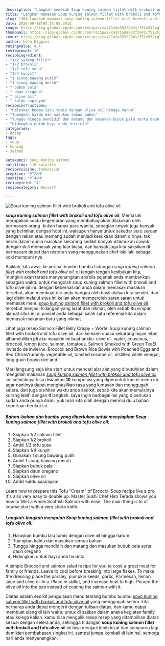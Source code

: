 ```yaml
---
description: "Langkah memasak Soup kuning salmon fillet with brokoli and tofu olive oil, Menggugah Selera"
title: "Langkah memasak Soup kuning salmon fillet with brokoli and tofu olive oil, Menggugah Selera"
slug: 1304-langkah-memasak-soup-kuning-salmon-fillet-with-brokoli-and-tofu-olive-oil-menggugah-selera
date: 2020-09-18T09:18:08.341Z
image: https://img-global.cpcdn.com/recipes/ca421a9a883f2941/751x532cq70/soup-kuning-salmon-fillet-with-brokoli-and-tofu-olive-oil-foto-resep-utama.jpg
thumbnail: https://img-global.cpcdn.com/recipes/ca421a9a883f2941/751x532cq70/soup-kuning-salmon-fillet-with-brokoli-and-tofu-olive-oil-foto-resep-utama.jpg
cover: https://img-global.cpcdn.com/recipes/ca421a9a883f2941/751x532cq70/soup-kuning-salmon-fillet-with-brokoli-and-tofu-olive-oil-foto-resep-utama.jpg
author: Lena Higgins
ratingvalue: 4.4
reviewcount: 10
recipeingredient:
- "1/2 salmon fillet"
- "1/2 brokoli"
- "1/2 tofu susu"
- "1/4 kunyit"
- "1 siung bawang putih"
- "1 siung bawang merah"
- " bubuk pala"
- " daun oregano"
- " olive oil"
- " kaldu sapiayam"
recipeinstructions:
- "Haluskan bumbu lalu tumis dengan olive oil hingga harum"
- "Tuangkan kaldu dan masukan semua bahan"
- "Tunggu hingga mendidih dan matang dan masukan bubuk pala serta daun oregano"
- "Hidangkan untuk bayi anda tercinta"
categories:
- Resep
tags:
- soup
- kuning
- salmon

katakunci: soup kuning salmon 
nutrition: 116 calories
recipecuisine: Indonesian
preptime: "PT28M"
cooktime: "PT49M"
recipeyield: "4"
recipecategory: Dessert

---
```



![Soup kuning salmon fillet with brokoli and tofu olive oil](https://img-global.cpcdn.com/recipes/ca421a9a883f2941/751x532cq70/soup-kuning-salmon-fillet-with-brokoli-and-tofu-olive-oil-foto-resep-utama.jpg)

<b><i>soup kuning salmon fillet with brokoli and tofu olive oil</i></b>, Memasak merupakan suatu kegemaran yang membahagiakan dilakukan oleh bermacam orang. bukan hanya para wanita, sebagian cowok juga banyak yang berminat dengan hobi ini. walaupun hanya untuk sekedar seru seruan dengan rekan atau memang sudah menjadi kesukaan dalam dirinya. tak heran dalam dunia masakan sekarang sedikit banyak ditemukan cowok dengan skill memasak yang luar biasa, dan banyak juga kita saksikan di bermacam depot dan restoran yang menggunakan chef laki laki sebagai koki mumpuni nya.

Baiklah, kita awali ke perihal bumbu bumbu hidangan <i>soup kuning salmon fillet with brokoli and tofu olive oil</i>. di tengah tengah kesibukan kita, mungkin akan terasa menyenangkan apabila sejenak anda memberikan sebagian waktu untuk mengolah soup kuning salmon fillet with brokoli and tofu olive oil ini. dengan keberhasilan anda dalam memasak masakan tersebut, akan membuat diri anda bangga oleh hasil olahan kita sendiri. dan lagi disini melalui situs ini kalian akan memperoleh saran saran untuk memasak menu <u>soup kuning salmon fillet with brokoli and tofu olive oil</u> tersebut menjadi hidangan yang lezat dan nikmat, oleh sebab itu simpan alamat situs ini di ponsel anda sebagai salah satu referensi kita dalam memasak makanan baru yang nikmat.

Lihat juga resep Salmon Fillet Belly Crispy + Wortel Soup kuning salmon fillet with brokoli and tofu olive oil. dari kemarin cuaca sekarang hujan lebat alhamdulillah jdi aku masakin ini buat ankku. olive oil, water, couscous, broccoli, lemon juice, salmon, tomatoes. Salmon Smoked with Green TeaEl invitado de invierno. Broccoli and Brown Rice Bowls with Poached Eggs and Red ChiliesYummly. vegetable oil, toasted sesame oil, distilled white vinegar, long grain brown rice and.


Mari langsung saja kita start untuk mencari alat alat yang dibutuhkan dalam mengolah makanan <u><i>soup kuning salmon fillet with brokoli and tofu olive oil</i></u> ini. setidaknya bisa disiapkan <b>10</b> komposisi yang diperuntuk kan di menu ini. agar nantinya dapat menghasilkan rasa yang lumayan dan menggugah selera. dan juga sisihkan waktu anda sedikit, sebab kita akan memulainya kurang lebih dengan <b>4</b> langkah. saya ingin berbagai hal yang diperlukan sudah anda punya disini, yuk mari kita olah dengan merinci dulu bahan keperluan berikut ini.

<!--inarticleads1-->

##### Bahan-bahan dan bumbu yang diperlukan untuk menyiapkan Soup kuning salmon fillet with brokoli and tofu olive oil:

1. Siapkan 1/2 salmon fillet
1. Siapkan 1/2 brokoli
1. Ambil 1/2 tofu susu
1. Siapkan 1/4 kunyit
1. Gunakan 1 siung bawang putih
1. Ambil 1 siung bawang merah
1. Siapkan  bubuk pala
1. Siapkan  daun oregano
1. Siapkan  olive oil
1. Ambil  kaldu sapi/ayam


Learn how to prepare this Tofu &#34;Cream&#34; of Broccoli Soup recipe like a pro. It&#39;s also very easy to double up. Master Sushi Chef Hiro Terada shows you how to fillet a whole Scottish Salmon with ease. The main thing is to of course start with a very sharp knife. 

<!--inarticleads2-->

##### Langkah-langkah mengolah Soup kuning salmon fillet with brokoli and tofu olive oil:

1. Haluskan bumbu lalu tumis dengan olive oil hingga harum
1. Tuangkan kaldu dan masukan semua bahan
1. Tunggu hingga mendidih dan matang dan masukan bubuk pala serta daun oregano
1. Hidangkan untuk bayi anda tercinta


A simple Broccoli and salmon salad recipe for you to cook a great meal for family or friends. Leave to cool before breaking into large flakes. To make the dressing place the parsley, pumpkin seeds, garlic, Parmesan, lemon juice and olive oil in a. Place in skillet, and increase heat to high. Poured the olive oil into the pan instead of coating the salmon with it. 

Diatas adalah sedikit pengulasan menu tentang bumbu bumbu <u>soup kuning salmon fillet with brokoli and tofu olive oil</u> yang menggugah selera. kita berharap anda dapat mengerti dengan tulisan diatas, dan kamu dapat membuat ulang di lain waktu untuk di sajikan dalam aneka kegiatan family atau kolega kalian. kamu bisa mengulik resep resep yang ditampilkan diatas sesuai dengan selera anda, sehingga hidangan <b>soup kuning salmon fillet with brokoli and tofu olive oil</b> ini bisa menjadi lebih lezat dan sempurna lagi. demikian pembahasan singkat ini, sampai jumpa kembali di lain hal. semoga hari anda menyenangkan.
